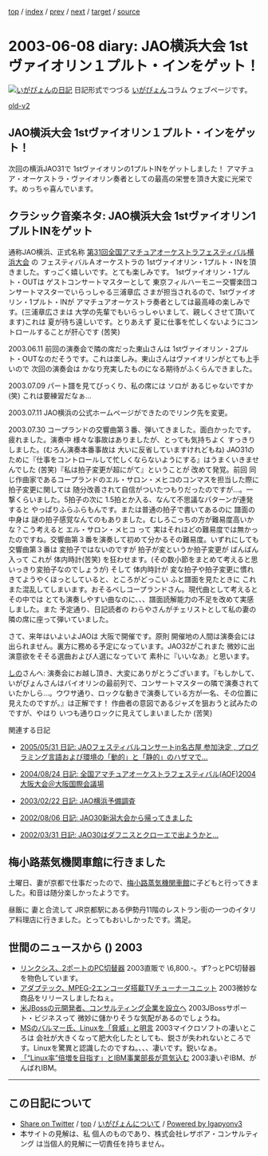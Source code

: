 [top](../index.html) 
 / [index](index.html) 
 / [prev](ig030606.html) 
 / [next](ig030609.html) 
 / [target](http://www.igapyon.jp/igapyon/diary/2003/ig030608.html) 
 / [source](https://github.com/igapyon/diary/blob/master/2003/ig030608.src.md) 

2003-06-08 diary: JAO横浜大会 1stヴァイオリン１プルト・インをゲット！
=====================================================================================================
[![いがぴょんの日記](http://www.igapyon.jp/igapyon/diary/images/iga200306s.jpg "いがぴょん")](http://www.igapyon.jp/igapyon/diary/memo/memoigapyon.html) 日記形式でつづる [いがぴょん](http://www.igapyon.jp/igapyon/diary/memo/memoigapyon.html)コラム ウェブページです。

[old-v2](ig030608-orig.html)

## JAO横浜大会 1stヴァイオリン１プルト・インをゲット！

次回の横浜JAO31で 1stヴァイオリンの1プルトINをゲットしました！ アマチュア・オーケストラ・ヴァイオリン奏者としての最高の栄誉を頂き大変に光栄です。めっちゃ喜んでいます。


## クラシック音楽ネタ: JAO横浜大会 1stヴァイオリン1プルトINをゲット

通称JAO横浜、正式名称 [第31回全国アマチュアオーケストラフェスティバル横浜大会](http://www.yokokyo.net/AOF2003/) の フェスティバルＡオーケストラの 1stヴァイオリン・1プルト・INを頂きました。すっごく嬉しいです。とても楽しみです。
1stヴァイオリン・1プルト・OUTは ゲストコンサートマスターとして 東京フィルハーモニー交響楽団コンサートマスターでいらっしゃる三浦章広 さまが担当されるので、1stヴァイオリン・1プルト・INが アマチュアオーケストラ奏者としては最高峰の楽しみです。(三浦章広さまは 大学の先輩でもいらっしゃいまして、親しくさせて頂いてます)これは 夏が待ち遠しいです。とりあえず 夏に仕事を忙しくないようにコントロールすることが肝心です
(苦笑)

2003.06.11 前回の演奏会で隣の席だった東山さんは 1stヴァイオリン・2プルト・OUTなのだそうです。これは楽しみ。東山さんはヴァイオリンがとても上手いので 次回の演奏会は かなり充実したものになる期待がふくらんできました。

2003.07.09 パート譜を見てびっくり、私の席には ソロが あるじゃないですか (笑) これは要練習だなぁ…

2003.07.11 JAO横浜の公式ホームページができたのでリンク先を変更。

2003.07.30 コープランドの交響曲第３番、弾いてきました。面白かったです。疲れました。演奏中 様々な事故はありましたが、とっても気持ちよく すっきりしました。(むろん演奏本番事故は 大いに反省していますけれどもね) JAO31のために『仕事をコントロールして忙しくならないようにする』はうまくいきませんでした (苦笑)『私は拍子変更が超にがて』ということが 改めて発覚。前回 同じ作曲家であるコープランドのエル・サロン・メヒコのコンマスを担当した際に拍子変更に関しては 随分改善されて自信がついたつもりだったのですが…。一撃くらいました。5拍子の次に
1.5拍とか入る、なんて不思議なパターンが連発すると  やっぱりふらふらもんです。または普通の拍子で書いてあるのに 譜面の中身は 謎の拍子感覚なんてのもありました。むしろこっちの方が難易度高いかな？こう考えると エル・サロン・メヒコ って 実はそれほどの難易度では無かったのですね。交響曲第３番を演奏して初めて分かるその難易度。いずれにしても 交響曲第３番は 変拍子ではないのですが 拍子が変というか拍子変更が ばんばん入って これが 体内時計(苦笑) を狂わせます。(その数小節をまとめて考えると思いっきり変拍子なのでしょうが) そして 体内時計が 変な拍子や拍子変更に慣れきてようやくほっとしていると、ところがどっこい ふと譜面を見たときに これまた混乱してしまいます。おそるべしコープランドさん。現代曲として考えると その中では とても演奏しやすい曲なのに、、、譜面読解能力の不足を改めて実感しました。また 予定通り、日記読者の わらやさんがチェリストとして私の妻の隣の席に座って弾いていました。

さて、来年はいよいよJAOは 大阪で開催です。原則 開催地の人間は演奏会には出られません。裏方に務める予定になっています。JAO32がこれまた 微妙に出演意欲をそそる選曲および人選になっていて 素朴に『いいなあ』と思います。

[しの](http://www.freedomcat.com/)さんへ: 演奏会にお越し頂き、大変にありがとうございます。『もしかして、いがぴょんさんはバイオリンの最前列で、コンサートマスターの隣で演奏されていたかしら…。ウワサ通り、ロックな動きで演奏している方が一名、その位置に見えたのですが。』は正解です！ 作曲者の意図であるジャズを狙おうと試みたのですが、やはり いつも通りロックに見えてしまいましたか
(苦笑)

関連する日記

* [2005/05/31 日記: JAOフェスティバルコンサートin名古屋 参加決定 , プログラミング言語および環境の「動的」と「静的」のハザマで…](../2005/ig050531.html)
  
* [2004/08/24 日記: 全国アマチュアオーケストラフェスティバル(AOF)2004大阪大会＠大阪国際会議場](../2004/ig040824.html)
  
* [2003/02/22 日記: JAO横浜予備調査](ig030222.html)
  
* [2002/08/06 日記: JAO30新潟大会から帰ってきました](../2002/ig020806.html)
  
* [2002/03/31 日記: JAO30はダフニスとクローエで出ようかと…](../2002/ig020331.html)

## 梅小路蒸気機関車館に行きました

土曜日、妻が京都で仕事だったので、[梅小路蒸気機関車館](http://www.mtm.or.jp/uslm/)に子どもと行ってきました。和音は随分楽しかったようです。

昼飯に 妻と合流して JR京都駅にある伊勢丹11階のレストラン街の一つのイタリア料理店に行きました。とってもおいしかったです。満足。

## 世間のニュースから () 2003

* [リンクシス、2ポートのPC切替器](http://www.zdnet.co.jp/news/0306/06/njbt_07.html)  2003直販で \6,800.-。ず?っとPC切替器を物色しています。
* [アダプテック、MPEG-2エンコーダ搭載TVチューナーユニット](http://www.zdnet.co.jp/news/0306/06/njbt_10.html)  2003微妙な商品をリリースしましたねぇ。
* [米JBossの元開発者、コンサルティング企業を設立へ](http://japan.cnet.com/news/ent/story/0,2000047623,20055055,00.htm)  2003JBossサポート・ビジネスって 微妙に儲かりそうな気配があるのでしょうね。
* [MSのバルマー氏、Linuxを「脅威」と明言](http://www.zdnet.co.jp/news/0306/05/ne00_ballmer.html)  2003マイクロソフトの凄いところは 会社が大きくなって肥大化したとしても、鋭さが失われないところです。Linuxを驚異と認識したのですね。、、、凄いです。鋭いなぁ。
* [「“Linux率”倍増を目指す」とIBM事業部長が意気込む](http://itpro.nikkeibp.co.jp/free/NC/NEWS/20030606/2/index.shtml)  2003凄いぞIBM、がんばれIBM。


----------------------------------------------------------------------------------------------------

## この日記について

* [Share on Twitter](https://twitter.com/intent/tweet?hashtags=igapyon%2Cdiary%2C%E3%81%84%E3%81%8C%E3%81%B4%E3%82%87%E3%82%93&text=JAO%E6%A8%AA%E6%B5%9C%E5%A4%A7%E4%BC%9A+1st%E3%83%B4%E3%82%A1%E3%82%A4%E3%82%AA%E3%83%AA%E3%83%B3%EF%BC%91%E3%83%97%E3%83%AB%E3%83%88%E3%83%BB%E3%82%A4%E3%83%B3%E3%82%92%E3%82%B2%E3%83%83%E3%83%88%EF%BC%81&url=http%3A%2F%2Fwww.igapyon.jp%2Figapyon%2Fdiary%2F2003%2Fig030608.html) / [top](../index.html) / [いがぴょんについて](http://www.igapyon.jp/igapyon/diary/memo/memoigapyon.html) / [Powered by Igapyonv3](https://github.com/igapyon/igapyonv3)
* 本サイトの見解は、私 個人のものであり、株式会社レザボア・コンサルティング は当個人的見解に一切責任を持ちません。 
